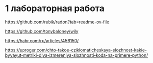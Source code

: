 # 1 лабораторная работа

https://github.com/rubik/radon?tab=readme-ov-file

https://github.com/tonybaloney/wily

https://habr.com/ru/articles/456150/

https://uproger.com/chto-takoe-cziklomaticheskaya-slozhnost-kakie-byvayut-metriki-dlya-izmereniya-slozhnosti-koda-na-primere-python/